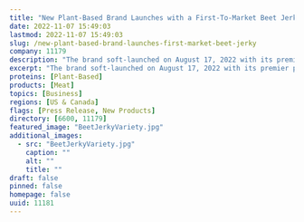 ```yaml
---
title: "New Plant-Based Brand Launches with a First-To-Market Beet Jerky"
date: 2022-11-07 15:49:03
lastmod: 2022-11-07 15:49:03
slug: /new-plant-based-brand-launches-first-market-beet-jerky
company: 11179
description: "The brand soft-launched on August 17, 2022 with its premier product, a first-of-its-kind BEET Jerky, and has plans to roll out additional lines of vegetable-forward fare in 2023 and beyond."
excerpt: "The brand soft-launched on August 17, 2022 with its premier product, a first-of-its-kind BEET Jerky, and has plans to roll out additional lines of vegetable-forward fare in 2023 and beyond."
proteins: [Plant-Based]
products: [Meat]
topics: [Business]
regions: [US & Canada]
flags: [Press Release, New Products]
directory: [6600, 11179]
featured_image: "BeetJerkyVariety.jpg"
additional_images:
  - src: "BeetJerkyVariety.jpg"
    caption: ""
    alt: ""
    title: ""
draft: false
pinned: false
homepage: false
uuid: 11181
---
```

